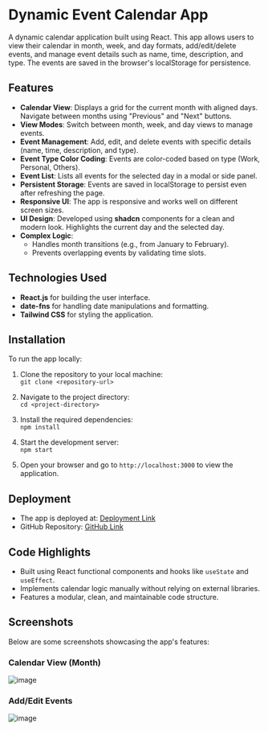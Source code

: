 # Dynamic Event Calendar App

A dynamic calendar application built using React. This app allows users to view their calendar in month, week, and day formats, add/edit/delete events, and manage event details such as name, time, description, and type. The events are saved in the browser's localStorage for persistence.

## Features

- **Calendar View**: Displays a grid for the current month with aligned days. Navigate between months using "Previous" and "Next" buttons.
- **View Modes**: Switch between month, week, and day views to manage events.
- **Event Management**: Add, edit, and delete events with specific details (name, time, description, and type).
- **Event Type Color Coding**: Events are color-coded based on type (Work, Personal, Others).
- **Event List**: Lists all events for the selected day in a modal or side panel.
- **Persistent Storage**: Events are saved in localStorage to persist even after refreshing the page.
- **Responsive UI**: The app is responsive and works well on different screen sizes.
- **UI Design**: Developed using **shadcn** components for a clean and modern look. Highlights the current day and the selected day.
- **Complex Logic**:
  - Handles month transitions (e.g., from January to February).
  - Prevents overlapping events by validating time slots.

## Technologies Used

- **React.js** for building the user interface.
- **date-fns** for handling date manipulations and formatting.
- **Tailwind CSS** for styling the application.

## Installation

To run the app locally:

1. Clone the repository to your local machine:  
   `git clone <repository-url>`  

2. Navigate to the project directory:  
   `cd <project-directory>`  

3. Install the required dependencies:  
   `npm install`  

4. Start the development server:  
   `npm start`  

5. Open your browser and go to `http://localhost:3000` to view the application.


## Deployment

- The app is deployed at: [Deployment Link](#)
- GitHub Repository: [GitHub Link](https://github.com/geeta052/Dynamic-Event-Calendar)

## Code Highlights

- Built using React functional components and hooks like `useState` and `useEffect`.
- Implements calendar logic manually without relying on external libraries.
- Features a modular, clean, and maintainable code structure.

## Screenshots

Below are some screenshots showcasing the app's features:

### Calendar View (Month)
![image](https://github.com/user-attachments/assets/199cbf65-4a6d-4778-bc5e-9acab41844a6)

### Add/Edit Events
![image](https://github.com/user-attachments/assets/ea3dd952-5188-4a5d-a9d8-9b44f2acc21e)




